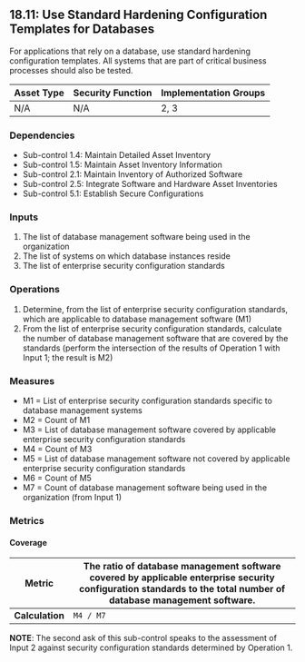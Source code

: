 ## 18.11: Use Standard Hardening Configuration Templates for Databases

For applications that rely on a database, use standard hardening
configuration templates. All systems that are part of critical business
processes should also be tested.

| Asset Type   | Security Function   | Implementation Groups |
| ------------ | ------------------- | --------------------- |
| N/A          | N/A                 | 2, 3                  |

### Dependencies

-   Sub-control 1.4: Maintain Detailed Asset Inventory
-   Sub-control 1.5: Maintain Asset Inventory Information
-   Sub-control 2.1: Maintain Inventory of Authorized Software
-   Sub-control 2.5: Integrate Software and Hardware Asset Inventories
-   Sub-control 5.1: Establish Secure Configurations

### Inputs

1.  The list of database management software being used in the
    organization
2.  The list of systems on which database instances reside
3.  The list of enterprise security configuration standards

### Operations

1.  Determine, from the list of enterprise security configuration
    standards, which are applicable to database management software (M1)
2.  From the list of enterprise security configuration standards,
    calculate the number of database management software that are
    covered by the standards (perform the intersection of the results of
    Operation 1 with Input 1; the result is M2)

### Measures

-   M1 = List of enterprise security configuration standards specific to
    database management systems
-   M2 = Count of M1
-   M3 = List of database management software covered by applicable
    enterprise security configuration standards
-   M4 = Count of M3
-   M5 = List of database management software not covered by applicable
    enterprise security configuration standards
-   M6 = Count of M5
-   M7 = Count of database management software being used in the
    organization (from Input 1)

### Metrics

#### Coverage

| **Metric**      | The ratio of database management software covered by applicable enterprise security configuration standards to the total number of database management software. |
|-----------------|-------------------------------------------------------------------------------------------------------------------------------------------------------------------|
| **Calculation** | `M4 / M7`                                                                                                                                                         |

**NOTE**: The second ask of this sub-control speaks to the assessment of Input 2 against security configuration standards determined by Operation 1.
